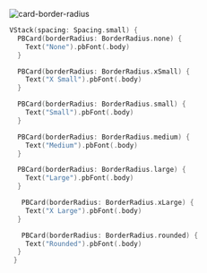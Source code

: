 ![card-border-radius](https://github.com/powerhome/playbook/assets/92755007/c2c0965f-7c4f-4e7b-8c94-f187c724939d)

```swift
VStack(spacing: Spacing.small) {
  PBCard(borderRadius: BorderRadius.none) {
    Text("None").pbFont(.body)
  }

  PBCard(borderRadius: BorderRadius.xSmall) {
    Text("X Small").pbFont(.body)
  }

  PBCard(borderRadius: BorderRadius.small) {
    Text("Small").pbFont(.body)
  }

  PBCard(borderRadius: BorderRadius.medium) {
    Text("Medium").pbFont(.body)
  }

  PBCard(borderRadius: BorderRadius.large) {
    Text("Large").pbFont(.body)
  }

   PBCard(borderRadius: BorderRadius.xLarge) {
    Text("X Large").pbFont(.body)
  }

   PBCard(borderRadius: BorderRadius.rounded) {
    Text("Rounded").pbFont(.body)
  }
 }
```
